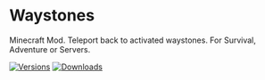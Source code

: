 # Waystones
Minecraft Mod. Teleport back to activated waystones. For Survival, Adventure or Servers.

[![Versions](https://cf.way2muchnoise.eu/versions/245755.svg)](https://minecraft.curseforge.com/projects/waystones) [![Downloads](https://cf.way2muchnoise.eu/full_245755_downloads.svg)](https://minecraft.curseforge.com/projects/waystones)
